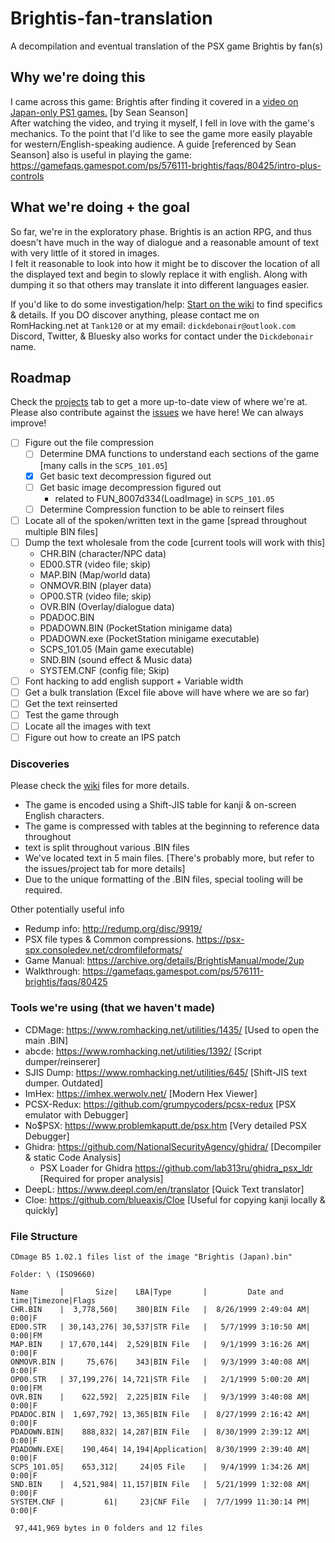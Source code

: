 # Brightis-fan-translation

A decompilation and eventual translation of the PSX game Brightis by fan(s)

## Why we're doing this

I came across this game: Brightis after finding it covered in a [video on Japan-only PS1 games.](https://youtu.be/RgxZ9lyp2WE?si=m2LKTEifSTgfvFeX&t=3310) [by Sean Seanson]  
After watching the video, and trying it myself, I fell in love with the game's mechanics. To the point that I'd like to see the game more easily playable for western/English-speaking audience.
A guide [referenced by Sean Seanson] also is useful in playing the game: <https://gamefaqs.gamespot.com/ps/576111-brightis/faqs/80425/intro-plus-controls>

## What we're doing + the goal

So far, we're in the exploratory phase. Brightis is an action RPG, and thus doesn't have much in the way of dialogue and a reasonable amount of text with very little of it stored in images.  
I felt it reasonable to look into how it might be to discover the location of all the displayed text and begin to slowly replace it with english. Along with dumping it so that others may translate it into different languages easier.

If you'd like to do some investigation/help: [Start on the wiki](https://github.com/Dickdebonair/Brightis-fan-translation/wiki) to find specifics & details.
If you DO discover anything, please contact me on RomHacking.net at `Tank120` or at my email: `dickdebonair@outlook.com`  
Discord, Twitter, & Bluesky also works for contact under the `Dickdebonair` name.

## Roadmap

Check the [projects](https://github.com/users/Dickdebonair/projects/1) tab to get a more up-to-date view of where we're at.
Please also contribute against the [issues](https://github.com/Dickdebonair/Brightis-fan-translation/issues) we have here! We can always improve!

- [ ] Figure out the file compression
  - [ ] Determine DMA functions to understand each sections of the game [many calls in the `SCPS_101.05`]
  - [x] Get basic text decompression figured out  
  - [ ] Get basic image decompression figured out  
    - related to FUN_8007d334(LoadImage) in `SCPS_101.05`
  - [ ] Determine Compression function to be able to reinsert files
- [ ] Locate all of the spoken/written text in the game [spread throughout multiple BIN files]
- [ ] Dump the text wholesale from the code [current tools will work with this]
  - CHR.BIN (character/NPC data)
  - ED00.STR (video file; skip)
  - MAP.BIN (Map/world data)
  - ONMOVR.BIN (player data)
  - OP00.STR (video file; skip)
  - OVR.BIN (Overlay/dialogue data)
  - PDADOC.BIN
  - PDADOWN.BIN (PocketStation minigame data)
  - PDADOWN.exe (PocketStation minigame executable)
  - SCPS_101.05 (Main game executable)
  - SND.BIN (sound effect & Music data)
  - SYSTEM.CNF (config file; Skip)
- [ ] Font hacking to add english support + Variable width
- [ ] Get a bulk translation (Excel file above will have where we are so far)
- [ ] Get the text reinserted
- [ ] Test the game through
- [ ] Locate all the images with text
- [ ] Figure out how to create an IPS patch 

### Discoveries

Please check the [wiki](https://github.com/Dickdebonair/Brightis-fan-translation/wiki) files for more details.

- The game is encoded using a Shift-JIS table for kanji & on-screen English characters.
- The game is compressed with tables at the beginning to reference data throughout
- text is split throughout various .BIN files
- We've located text in 5 main files. [There's probably more, but refer to the issues/project tab for more details]
- Due to the unique formatting of the .BIN files, special tooling will be required.

Other potentially useful info

- Redump info: <http://redump.org/disc/9919/>
- PSX file types & Common compressions. <https://psx-spx.consoledev.net/cdromfileformats/>
- Game Manual: <https://archive.org/details/BrightisManual/mode/2up>
- Walkthrough: <https://gamefaqs.gamespot.com/ps/576111-brightis/faqs/80425>

### Tools we're using (that we haven't made)

- CDMage: <https://www.romhacking.net/utilities/1435/> [Used to open the main .BIN]
- abcde: <https://www.romhacking.net/utilities/1392/> [Script dumper/reinserer]
- SJIS Dump: <https://www.romhacking.net/utilities/645/> [Shift-JIS text dumper. Outdated]
- ImHex: <https://imhex.werwolv.net/> [Modern Hex Viewer]
- PCSX-Redux: <https://github.com/grumpycoders/pcsx-redux> [PSX emulator with Debugger]
- No$PSX: <https://www.problemkaputt.de/psx.htm> [Very detailed PSX Debugger]
- Ghidra: <https://github.com/NationalSecurityAgency/ghidra/> [Decompiler & static Code Analysis]
  - PSX Loader for Ghidra <https://github.com/lab313ru/ghidra_psx_ldr> [Required for proper analysis]
- DeepL: <https://www.deepl.com/en/translator> [Quick Text translator]
- Cloe: <https://github.com/blueaxis/Cloe> [Useful for copying kanji locally & quickly]

### File Structure

```text
CDmage B5 1.02.1 files list of the image "Brightis (Japan).bin"

Folder: \ (ISO9660)

Name       |       Size|    LBA|Type       |         Date and time|Timezone|Flags
CHR.BIN    |  3,778,560|    380|BIN File   |  8/26/1999 2:49:04 AM|    0:00|F
ED00.STR   | 30,143,276| 30,537|STR File   |   5/7/1999 3:10:50 AM|    0:00|FM
MAP.BIN    | 17,670,144|  2,529|BIN File   |   9/1/1999 3:16:26 AM|    0:00|F
ONMOVR.BIN |     75,676|    343|BIN File   |   9/3/1999 3:40:08 AM|    0:00|F
OP00.STR   | 37,199,276| 14,721|STR File   |   2/1/1999 5:00:20 AM|    0:00|FM
OVR.BIN    |    622,592|  2,225|BIN File   |   9/3/1999 3:40:08 AM|    0:00|F
PDADOC.BIN |  1,697,792| 13,365|BIN File   |  8/27/1999 2:16:42 AM|    0:00|F
PDADOWN.BIN|    888,832| 14,287|BIN File   |  8/30/1999 2:39:12 AM|    0:00|F
PDADOWN.EXE|    190,464| 14,194|Application|  8/30/1999 2:39:40 AM|    0:00|F
SCPS_101.05|    653,312|     24|05 File    |   9/4/1999 1:34:26 AM|    0:00|F
SND.BIN    |  4,521,984| 11,157|BIN File   |  5/21/1999 1:32:08 AM|    0:00|F
SYSTEM.CNF |         61|     23|CNF File   |  7/7/1999 11:30:14 PM|    0:00|F

 97,441,969 bytes in 0 folders and 12 files
 ```
